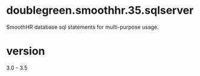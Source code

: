 # doublegreen.smoothhr.35.sqlserver

SmoothHR database sql statements for multi-purpose usage.

# version

3.0 - 3.5
